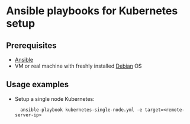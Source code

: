# Ansible playbooks for Kubernetes setup

## Prerequisites

* [Ansible](https://ansible.com)
* VM or real machine with freshly installed [Debian](https://www.debian.org/distrib/) OS

## Usage examples

* Setup a single node Kubernetes:

        ansible-playbook kubernetes-single-node.yml -e target=<remote-server-ip>
